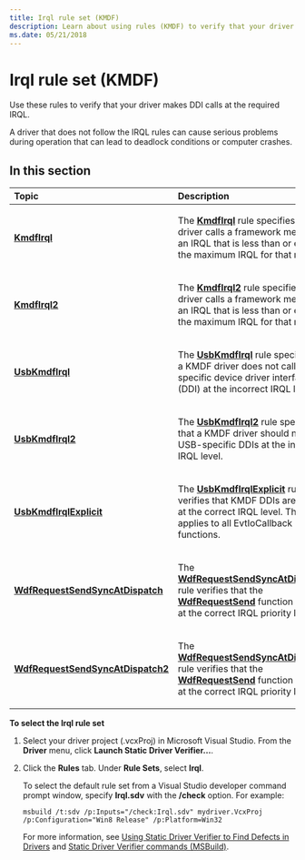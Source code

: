```yaml
---
title: Irql rule set (KMDF)
description: Learn about using rules (KMDF) to verify that your driver makes DDI calls at the required IRQL. In addition, learn how to select the IRQL rule set.
ms.date: 05/21/2018
---
```


# Irql rule set (KMDF)


Use these rules to verify that your driver makes DDI calls at the required IRQL.

A driver that does not follow the IRQL rules can cause serious problems during operation that can lead to deadlock conditions or computer crashes.

## In this section


<table>
<colgroup>
<col width="50%" />
<col width="50%" />
</colgroup>
<thead>
<tr class="header">
<th align="left">Topic</th>
<th align="left">Description</th>
</tr>
</thead>
<tbody>
<tr class="odd">
<td align="left"><p><a href="kmdf-kmdfirql.md" data-raw-source="[&lt;strong&gt;KmdfIrql&lt;/strong&gt;](kmdf-kmdfirql.md)"><strong>KmdfIrql</strong></a></p></td>
<td align="left"><p>The <a href="kmdf-kmdfirql.md" data-raw-source="[&lt;strong&gt;KmdfIrql&lt;/strong&gt;](kmdf-kmdfirql.md)"><strong>KmdfIrql</strong></a> rule specifies that a driver calls a framework method at an IRQL that is less than or equal to the maximum IRQL for that method.</p></td>
</tr>
<tr class="even">
<td align="left"><p><a href="kmdf-kmdfirql2.md" data-raw-source="[&lt;strong&gt;KmdfIrql2&lt;/strong&gt;](kmdf-kmdfirql2.md)"><strong>KmdfIrql2</strong></a></p></td>
<td align="left"><p>The <a href="kmdf-kmdfirql2.md" data-raw-source="[&lt;strong&gt;KmdfIrql2&lt;/strong&gt;](kmdf-kmdfirql2.md)"><strong>KmdfIrql2</strong></a> rule specifies that a driver calls a framework method at an IRQL that is less than or equal to the maximum IRQL for that method.</p></td>
</tr>
<tr class="odd">
<td align="left"><p><a href="kmdf-usbkmdfirql.md" data-raw-source="[&lt;strong&gt;UsbKmdfIrql&lt;/strong&gt;](kmdf-usbkmdfirql.md)"><strong>UsbKmdfIrql</strong></a></p></td>
<td align="left"><p>The <a href="kmdf-usbkmdfirql.md" data-raw-source="[&lt;strong&gt;UsbKmdfIrql&lt;/strong&gt;](kmdf-usbkmdfirql.md)"><strong>UsbKmdfIrql</strong></a> rule specifies that a KMDF driver does not call USB-specific device driver interfaces (DDI) at the incorrect IRQL level.</p></td>
</tr>
<tr class="even">
<td align="left"><p><a href="kmdf-usbkmdfirql2.md" data-raw-source="[&lt;strong&gt;UsbKmdfIrql2&lt;/strong&gt;](kmdf-usbkmdfirql2.md)"><strong>UsbKmdfIrql2</strong></a></p></td>
<td align="left"><p>The <a href="kmdf-usbkmdfirql2.md" data-raw-source="[&lt;strong&gt;UsbKmdfIrql2&lt;/strong&gt;](kmdf-usbkmdfirql2.md)"><strong>UsbKmdfIrql2</strong></a> rule specifies that a KMDF driver should not call USB-specific DDIs at the incorrect IRQL level.</p></td>
</tr>
<tr class="odd">
<td align="left"><p><a href="usbkmdfirqlexplicit.md" data-raw-source="[&lt;strong&gt;UsbKmdfIrqlExplicit&lt;/strong&gt;](usbkmdfirqlexplicit.md)"><strong>UsbKmdfIrqlExplicit</strong></a></p></td>
<td align="left"><p>The <a href="usbkmdfirqlexplicit.md" data-raw-source="[&lt;strong&gt;UsbKmdfIrqlExplicit&lt;/strong&gt;](usbkmdfirqlexplicit.md)"><strong>UsbKmdfIrqlExplicit</strong></a> rule verifies that KMDF DDIs are called at the correct IRQL level. This rule applies to all EvtIoCallback functions.</p></td>
</tr>
<tr class="even">
<td align="left"><p><a href="wdfrequestsendsyncatdispatch.md" data-raw-source="[&lt;strong&gt;WdfRequestSendSyncAtDispatch&lt;/strong&gt;](wdfrequestsendsyncatdispatch.md)"><strong>WdfRequestSendSyncAtDispatch</strong></a></p></td>
<td align="left"><p>The <a href="wdfrequestsendsyncatdispatch.md" data-raw-source="[&lt;strong&gt;WdfRequestSendSyncAtDispatch&lt;/strong&gt;](wdfrequestsendsyncatdispatch.md)"><strong>WdfRequestSendSyncAtDispatch</strong></a> rule verifies that the <a href="/windows-hardware/drivers/ddi/wdfrequest/nf-wdfrequest-wdfrequestsend" data-raw-source="[&lt;strong&gt;WdfRequestSend&lt;/strong&gt;](/windows-hardware/drivers/ddi/wdfrequest/nf-wdfrequest-wdfrequestsend)"><strong>WdfRequestSend</strong></a> function is sent at the correct IRQL priority level.</p></td>
</tr>
<tr class="odd">
<td align="left"><p><a href="wdfrequestsendsyncatdispatch2.md" data-raw-source="[&lt;strong&gt;WdfRequestSendSyncAtDispatch2&lt;/strong&gt;](wdfrequestsendsyncatdispatch2.md)"><strong>WdfRequestSendSyncAtDispatch2</strong></a></p></td>
<td align="left"><p>The <a href="wdfrequestsendsyncatdispatch2.md" data-raw-source="[&lt;strong&gt;WdfRequestSendSyncAtDispatch2&lt;/strong&gt;](wdfrequestsendsyncatdispatch2.md)"><strong>WdfRequestSendSyncAtDispatch2</strong></a> rule verifies that the <a href="/windows-hardware/drivers/ddi/wdfrequest/nf-wdfrequest-wdfrequestsend" data-raw-source="[&lt;strong&gt;WdfRequestSend&lt;/strong&gt;](/windows-hardware/drivers/ddi/wdfrequest/nf-wdfrequest-wdfrequestsend)"><strong>WdfRequestSend</strong></a> function is sent at the correct IRQL priority level.</p></td>
</tr>
</tbody>
</table>

 

**To select the Irql rule set**

1.  Select your driver project (.vcxProj) in Microsoft Visual Studio. From the **Driver** menu, click **Launch Static Driver Verifier…**.

2.  Click the **Rules** tab. Under **Rule Sets**, select **Irql**.

    To select the default rule set from a Visual Studio developer command prompt window, specify **Irql.sdv** with the **/check** option. For example:

    ```
    msbuild /t:sdv /p:Inputs="/check:Irql.sdv" mydriver.VcxProj /p:Configuration="Win8 Release" /p:Platform=Win32
    ```

    For more information, see [Using Static Driver Verifier to Find Defects in Drivers](./using-static-driver-verifier-to-find-defects-in-drivers.md) and [Static Driver Verifier commands (MSBuild)](./-static-driver-verifier-commands--msbuild-.md).

